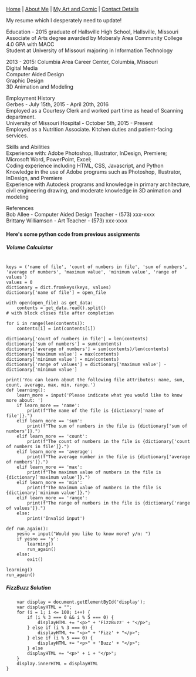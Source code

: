 [Home](README.md) | [About Me](aboutme.md) | [My Art and Comic](art.md) | [Contact Details](contact.md)

My resume which I desperately need to update!

Education - 
2015 graduate of Hallsville High School, Hallsville, Missouri   
Associate of Arts degree awarded by Moberaly Area Community College  
4.0 GPA with MACC  
Student at University of Missouri majoring in Information Technology  

2013 - 2015: Columbia Area Career Center, Columbia, Missouri  
Digital Media  
Computer Aided Design  
Graphic Design  
3D Animation and Modeling  

Employment History  
Gerbes - July 15th, 2015 - April 20th, 2016  
Employed as a Courtesy Clerk and worked part time as head of Scanning department.  
University of Missouri Hospital - October 5th, 2015 - Present  
Employed as a Nutrition Associate. Kitchen duties and patient-facing services.  

Skills and Abilities  
Experience with: Adobe Photoshop, Illustrator, InDesign, Premiere; Microsoft Word, PowerPoint, Excel;  
Coding experience including HTML, CSS, Javascript, and Python  
Knowledge in the use of Adobe programs such as Photoshop, Illustrator, InDesign, and Premiere  
Experience with Autodesk programs and knowledge in primary architecture, civil engineering drawing, and moderate knowledge in 3D animation and modeling  

References  
Bob Allee - Computer Aided Design Teacher - (573) xxx-xxxx  
Brittany Williamson - Art Teacher - (573) xxx-xxxx  

#### Here's some python code from previous assignments

##### Volume Calculator
``` open_file = input('Indicate the name of the file you would like to work with: ')

keys = ('name of file', 'count of numbers in file', 'sum of numbers', 'average of numbers', 'maximum value', 'minimum value', 'range of values')
values = 0
dictionary = dict.fromkeys(keys, values)
dictionary['name of file'] = open_file

with open(open_file) as get_data:
    contents = get_data.read().split()
# with block closes file after completion

for i in range(len(contents)):
    contents[i] = int(contents[i])

dictionary['count of numbers in file'] = len(contents)
dictionary['sum of numbers'] = sum(contents)
dictionary['average of numbers'] = sum(contents)/len(contents)
dictionary['maximum value'] = max(contents)
dictionary['minimum value'] = min(contents)
dictionary['range of values'] = dictionary['maximum value'] - dictionary['minimum value']

print('You can learn about the following file attributes: name, sum, count, average, max, min, range.')
def learning():
    learn_more = input('Please indicate what you would like to know more about: ')
    if learn_more == 'name':
        print(f"The name of the file is {dictionary['name of file']}.")
    elif learn_more == 'sum':
        print(f"The sum of numbers in the file is {dictionary['sum of numbers']}.")
    elif learn_more == 'count':
        print(f"The count of numbers in the file is {dictionary['count of numbers in file']}.")
    elif learn_more == 'average':
        print(f"The average number in the file is {dictionary['average of numbers']}.")
    elif learn_more == 'max':
        print(f"The maximum value of numbers in the file is {dictionary['maximum value']}.")
    elif learn_more == 'min':
        print(f"The maximum value of numbers in the file is {dictionary['minimum value']}.")
    elif learn_more == 'range':
        print(f"The range of numbers in the file is {dictionary['range of values']}.")
    else:
        print('Invalid input')

def run_again():
    yesno = input("Would you like to know more? y/n: ")
    if yesno == 'y':
        learning()
        run_again()
    else:
        exit()

learning()
run_again()
```

##### FizzBuzz Solution
``` function fizzbuzz() {  
	var display = document.getElementById('display');  
	var displayHTML = "";  
	for (i = 1; i <= 100; i++) {  
		if (i % 3 === 0 && i % 5 === 0) {  
			displayHTML += "<p>" + 'FizzBuzz' + "</p>";  
		} else if (i % 3 === 0) {  
			displayHTML += "<p>" + 'Fizz' + "</p>";  
		} else if (i % 5 === 0) {  
			displayHTML += "<p>" + 'Buzz' + "</p>";  
		} else  
		displayHTML += "<p>" + i + "</p>";  
	}  
	display.innerHTML = displayHTML  
}  
```

